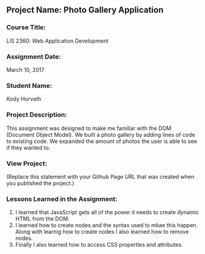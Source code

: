 ## Project Name:  Photo Gallery Application

### Course Title:
LIS 2360:  Web Application Development

### Assignment Date:  
March 10, 2017

### Student Name:  
Kody Horvath

### Project Description:
This assignment was designed to make me familiar with the DOM (Document Object Model). We built a photo gallery by adding lines of code to existing code. We expanded the amount of photos the user is able to see if they wanted to. 
### View Project:
(Replace this statement with your Github Page URL that was created when you 
 published the project.)

### Lessons Learned in the Assignment:
1. I learned that JavaScript gets all of the power it needs to create dynamic HTML from the DOM.
2. I learned how to create nodes and the syntax used to mkae this happen. Along with learnig how to create nodes I also learned how to remove nodes.
3. Finally I also learned how to access CSS properties and attributes.
